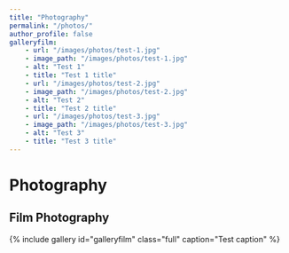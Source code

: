 ```yaml
---
title: "Photography"
permalink: "/photos/"
author_profile: false
galleryfilm:
    - url: "/images/photos/test-1.jpg"
    - image_path: "/images/photos/test-1.jpg"
    - alt: "Test 1"
    - title: "Test 1 title"
    - url: "/images/photos/test-2.jpg"
    - image_path: "/images/photos/test-2.jpg"
    - alt: "Test 2"
    - title: "Test 2 title"
    - url: "/images/photos/test-3.jpg"
    - image_path: "/images/photos/test-3.jpg"
    - alt: "Test 3"
    - title: "Test 3 title"
---
```


# Photography

## Film Photography

{% include gallery id="galleryfilm" class="full" caption="Test caption" %}
